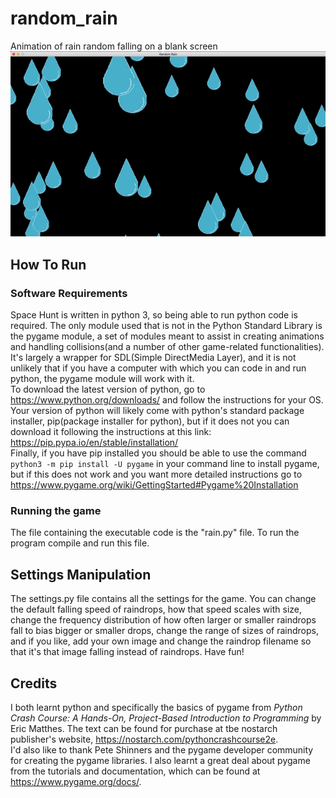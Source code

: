 # random_rain
Animation of rain random falling on a blank screen
![](https://github.com/bottomlessgit/random_rain/blob/main/random_rain_example.gif)


## How To Run
### Software Requirements
Space Hunt is written in python 3, so being able to run python code is required. The only module used that is not in the Python Standard Library is the pygame module, a set of modules meant to assist in creating animations and handling collisions(and a number of other game-related functionalities). It's largely a wrapper for SDL(Simple DirectMedia Layer), and it is not unlikely that if you have a computer with which you can code in and run python, the pygame module will work with it.    
To download the latest version of python, go to https://www.python.org/downloads/ and follow the instructions for your OS.  
Your version of python will likely come with python's standard package installer, pip(package installer for python), but if it does not you can download it following the instructions at this link: https://pip.pypa.io/en/stable/installation/    
Finally, if you have pip installed you should be able to use the command
`python3 -m pip install -U pygame`
in your command line to install pygame, but if this does not work and you want more detailed instructions go to https://www.pygame.org/wiki/GettingStarted#Pygame%20Installation
### Running the game
The file containing the executable code is the "rain.py" file. To run the program compile and run this file.


## Settings Manipulation
The settings.py file contains all the settings for the game. You can change the default falling speed of raindrops, how that speed scales with size, change the frequency distribution of how often larger or smaller raindrops fall to bias bigger or smaller drops, change the range of sizes of raindrops, and if you like, add your own image and change the raindrop filename so that it's that image falling instead of raindrops. Have fun! 


## Credits
I both learnt python and specifically the basics of pygame from *Python Crash Course: A Hands-On, Project-Based Introduction to Programming* by Eric Matthes. 
The text can be found for purchase at tbe nostarch publisher's website, https://nostarch.com/pythoncrashcourse2e.  
I'd also like to thank Pete Shinners and the pygame developer community for creating the pygame libraries. 
I also learnt a great deal about pygame from the tutorials and documentation, which can be found at https://www.pygame.org/docs/.


